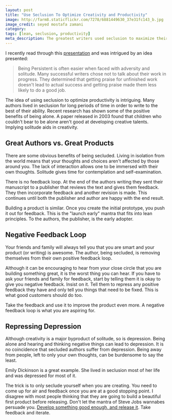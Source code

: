 ```yaml
---
layout: post
title: "Use Seclusion To Optimize Creativity and Productivity"
image: http://farm8.staticflickr.com/7278/6881449630_37e31fc143_b.jpg
image_credit: seyed mostafa zamani
category: 
tags: [lean, seclusion, productivity]
meta_description: The greatest writers used seclusion to maximize their ideas. Can you use these techniques to maximize your output?
---
```


I recently read through this [presentation](http://www.slideshare.net/pbohm/having-an-impact) and was intrigued by an idea presented:

> Being Persistent is often easier when faced with adversity and solitude. Many successful writers 
> chose not to talk about their work in progress. They determined that getting praise for 
> unfinished work doesn't lead to actual success and getting praise made them less likely to do a 
> good job.

The idea of using seclusion to optimize productivity is intriguing. Many authors lived in seclusion for long periods of time in order to write to the best of their ability. Recent research has shown some of the positive benefits of being alone. A paper released in 2003 found that children who couldn't bear to be alone aren't good at developing creative talents. Implying solitude aids in creativity.

## Great Authors vs. Great Products

There are some obvious benefits of being secluded. Living in isolation from the world means that your thoughts and choices aren't affected by those around you. The lack of interaction allows one to be immersed with their own thoughts. Solitude gives time for contemplation and self-examination.

There is no feedback loop. At the end of the authors writing they sent their manuscript to a publisher that reviews the text and gives them feedback. They then incorporate feedback and another revision is made. This continues until both the publisher and author are happy with the end result.

Building a product is similar. Once you create the initial prototype, you push it out for feedback. This is the "launch early" mantra that fits into lean principles. To the authors, the publisher, is the early adopter.

## Negative Feedback Loop
Your friends and family will always tell you that you are smart and your product (or writing) is awesome. The author, being secluded, is removing themselves from their own positive feedback loop.

Although it can be encouraging to hear from your close circle that you are building something great, it is the worst thing you can hear. If you have to ask your friends and family for feedback, start by telling them it is okay to give you negative feedback. Insist on it. Tell them to repress any positive feedback they have and only tell you things that need to be fixed. This is what good customers should do too.

Take the feedback and use it to improve the product even more. A negative feedback loop is what you are aspiring for.

## Repressing Depression
Although creativity is a major byproduct of solitude, so is depression. Being alone and hearing and thinking negative things can lead to depression. It is no coincidence that secluded authors suffer from depression. Being away from people, left to only your own thoughts, can be burdensome to say the least.

Emily Dickinson is a great example. She lived in seclusion most of her life and was depressed for most of it.

The trick is to only seclude yourself when you are creating. You need to come up for air and feedback once you are at a good stopping point. I disagree with most people thinking that they are going to build a beautiful first product before releasing. Don't let the mantra of Steve Jobs wannabes persuade you. [Develop something good enough, and release it][1]. Take feedback and iterate.

[1]: /2013/01/its-good-enough-ship-it/